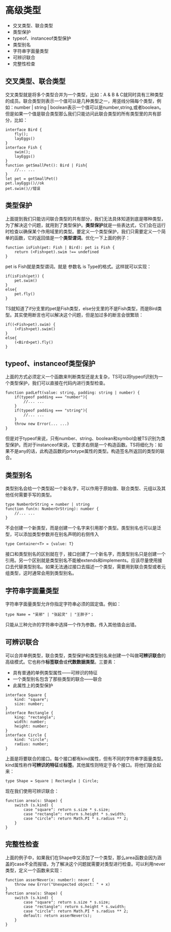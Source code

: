 # 高级类型
+ 交叉类型、联合类型
+ 类型保护
+ typeof、instanceof类型保护
+ 类型别名
+ 字符串字面量类型
+ 可辨识联合
+ 完整性检查

## 交叉类型、联合类型
交叉类型就是将多个类型合并为一个类型，比如：A & B & C就同时具有三种类型的成员。联合类型则表示一个值可以是几种类型之一，用竖线分隔每个类型，例如：number | string | boolean表示一个值可以是number,string,或者boolean。但是如果一个值是联合类型那么我们只能访问此联合类型的所有类型里的共有部分，比如：
```TS
interface Bird {
    fly();
    layEggs()
}
interface Fish {
    swim();
    layEggs()
}
function getSmallPet(): Bird | Fish{
    //... ...
}
let pet = getSmallPet()
pet.layEggs()//ok
pet.swim()//错误
```

## 类型保护
上面提到我们只能访问联合类型的共有部分，我们无法具体知道到底是哪种类型，为了解决这个问题，就用到了类型保护。**类型保护**就是一些表达式，它们会在运行时检查以确保某个作用域里的类型。要定义一个类型保护，我们只需要定义一个简单的函数，它的返回值是一个**类型谓词**。优化一下上面的例子：
```TS
function isFish(pet: Fish | Bird): pet is Fish {
    return (<Fish>pet).swim !== undefined
}
```
pet is Fish就是类型谓词。就是 参数名 is Type的格式。这样就可以实现：
```TS
if(isFish(pet)) {
    pet.swim()
}
else{
    pet.fly()
}
```
TS就知道了if分支里的pet是Fish类型，else分支里的不是Fish类型，而是Bird类型。其实使用断言也可以解决这个问题，但是加过多的断言会很繁琐：
```TS
if((<Fish>pet).swim) {
    (<Fish>pet).swim()
}
else{
    (<Bird>pet).fly()
}
```

## typeof、instanceof类型保护
上面的方式必须定义一个函数来判断类型还是太复杂，TS可以将typeof识别为一个类型保护，我们可以直接在代码内进行类型检查。
```TS
function padLeft(value: string, padding: string | number) {
    if(typeof padding === "number"){
        //... ...
    }
    if(typeof padding === "string"){
        //... ...
    }
    throw new Error(... ...)
}
```
但是对于typeof来说，只有number、string、boolean和symbol会被TS识别为类型保护。而对于instanceof来说，它要求右侧是一个构造函数。TS将细化为：如果不是any的话，此构造函数的prtotype属性的类型。构造签名所返回的类型的联合。

## 类型别名
类型别名会给一个类型起一个新名字，可以作用于原始值、联合类型、元组以及其他任何需要手写的类型。
```TS
type NumberOrString = number | string
function fun(n: NumberOrString): number {
    //... ...
}
```
不会创建一个新类型，而是创建一个名字来引用那个类型。类型别名也可以是泛型，可以添加类型参数并在别名声明的右侧传入
```TS
type Container<T> = {value: T}
```
接口和类型别名的区别就在于，接口创建了一个新名字，而类型别名只是创建一个引用。另一个区别就是类型别名不能被extends和implements。应该尽量使用接口去代替类型别名。如果无法通过接口去描述一个类型，需要用到联合类型或者元组类型，这时通常会用到类型别名。

## 字符串字面量类型
字符串字面量类型允许你指定字符串必须的固定值。例如：
```TS
type Name = "吴邪" | "张起灵" | "王胖子"；
```
只能从三种允许的字符串中选择一个作为参数。传入其他值会出错。

## 可辨识联合
可以合并单例类型，联合类型，类型保护和类型别名来创建一个叫做**可辨识联合**的高级模式。它也称作**标签联合**或**代数数据类型**。三要素：
+ 具有普通的单例类型属性——可辨识的特征
+ 一个类型别名包含了那些类型的联合——联合
+ 此属性上的类型保护
```TS
interface Square {
    kind: "square";
    size: number;
}
interface Rectangle {
    king: "rectangle";
    width: number;
    height: number;
} 
interface Circle {
    kind: "circle";
    radius: number;
}
```
上面是将要联合的接口。每个接口都有kind属性，但有不同的字符串字面量类型。kind属性称作**可辨识的特征**或**标签**。其他属性则特定于各个接口。将他们联合起来：
```TS
type Shape = Square | Rectangle | Circle;
```
现在我们使用可辨识联合：
```TS
function area(s: Shape) {
    switch (s.kind) {
        case "square": return s.size * s.size;
        case "rectangle": return s.height * s.swidth;
        case "circle": return Math.PI * s.radius ** 2;
    }
}
```
## 完整性检查
上面的例子中，如果我们在Shape中又添加了一个类型，那么area函数会因为涵盖的case不全而报错，为了解决这个问题就需要对类型进行检查。可以利用never类型，定义一个函数来实现：
```TS
function asserNever(x: number): never {
    throw new Error("Unexpected object: " + x)
}
function area(s: Shape) {
    switch (s.kind) {
        case "square": return s.size * s.size;
        case "rectangle": return s.height * s.swidth;
        case "circle": return Math.PI * s.radius ** 2;
        default: return asserNever(s);
    }
}
```

